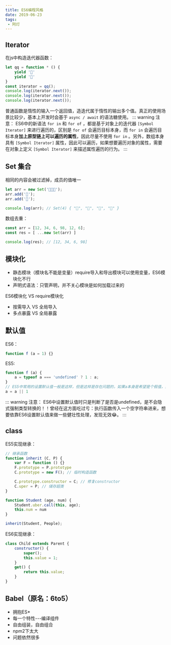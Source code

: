 ```yaml
---
title: ES6编程风格
date: 2019-06-23
tags: 
 - 阿灯
---
```


## Iterator
在js中构造迭代器函数：
```js
let qq = function * () {
    yield '🍦'
    yield '🍔'
}
const iterator = qq();
console.log(iterator.next());
console.log(iterator.next());
console.log(iterator.next());
```
普通函数是惰性的输入一个返回值，造迭代属于惰性的输出多个值。真正的使用场景比较少，基本上开发时会基于 `async / await` 的语法糖使用。
::: warning 注意：
ES6中的新语法 `for in` 和 `for of` ，都是基于对象上的迭代器 `[Symbol Iterator]` 来进行遍历的，区别是 `for of` 会遍历目标本身，而 `for in` 会遍历目标本身**加上原型链上可以遍历的属性**，因此尽量不使用 `for in` 。另外，数组本身具有 `[Symbol Iterator]` 属性，因此可以遍历，如果想要遍历对象的属性，需要在对象上定义 `[Symbol Iterator]` 来描述属性遍历的行为。
:::

## Set 集合
相同的内容会被过滤掉，成员的值唯一
```js
let arr = new Set('🍔🍦🌭');
arr.add('🍪');
arr.add('🍪');

console.log(arr); // Set(4) { "🍔", "🍦", "🌭", "🍪" }
```

数组去重：
```js
const arr = [12, 34, 6, 98, 12, 6];
const res = [ ...new Set(arr) ]

console.log(res); // [12, 34, 6, 98]
```

## 模块化
+ 静态模块（模块名不能是变量）require导入和导出模块可以使用变量，ES6模块化不行
+ 声明式语法：只管声明，并不关心模块是如何加载过来的

ES6模块化 VS require模块化
+ 按需导入 VS 全局导入
+ 多点暴露 VS 全局暴露

## 默认值
ES6：
```js
function f (a = 1) {}
```
ES5:
```js
function f (a) {
    a = typeof a === 'undefined' ? 1 : a;
}
// ES5中常用的设置默认值一般是这样，但是这样是存在问题的，如果a本身是希望是个假值，那就呗覆盖了
a = a || 1
```
::: warning 注意：
ES6中设置默认值时只是判断了是否是undefined，是不会隐式强制类型转换的！！曾经在这方面吃过亏：执行函数传入一个空字符串进来，想要依靠ES6设置默认值来做一些健壮性处理，发现无效😂。
:::

## class
ES5实现继承：
```js
// 继承函数
function inherit (C, P) {
    var F = function () {}
    F.prototype = P.prototype
    C.prototype = new F(); // 临时构造函数

    C.prototype.constructor = C; // 修复constructor
    C.uper = P; // 储存超类
}

function Student (age, num) {
    Student.uber.call(this, age);
    this.num = num
}

inherit(Student, People);
```

ES6实现继承：
```js
class Child extends Parent {
    constructor() {
        super();
        this.value = 1;
    }
    get() {
        return this.value;
    }
}
```

## Babel（原名：6to5）
+ 拥抱ES*
+ 每一个特性---编译组件
+ 自由组装，自由组合
+ npm2下太大
+ 问题依然很多
